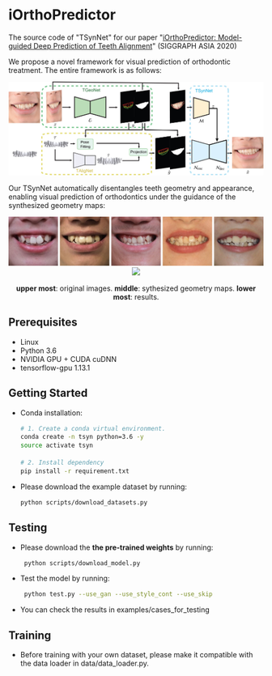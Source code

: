 # iOrthoPredictor
The source code of "TSynNet" for our paper "[iOrthoPredictor: Model-guided Deep Prediction of Teeth Alignment](http://kunzhou.net/2020/iteeth-siga20.pdf)" (SIGGRAPH ASIA 2020)

We propose a novel framework for visual prediction of orthodontic treatment.
The entire framework is as follows:

<p align='center'>  
  <img src='imgs/Pipeline.jpg' width='800'/>
</p>

Our TSynNet automatically disentangles teeth geometry and appearance, 
enabling visual prediction of orthodontics under the guidance of the synthesized geometry maps:

<p align='center'>  
    <img src='imgs/org.jpg' width='800'/>
    <img src='imgs/composed.gif' width='800'/>
</p>
<p align='center'> 
  <b>upper most</b>: original images. <b>middle</b>: sythesized geometry maps. <b>lower most</b>: results.
</p>

## Prerequisites
- Linux
- Python 3.6
- NVIDIA GPU + CUDA cuDNN
- tensorflow-gpu 1.13.1


## Getting Started
- Conda installation:
    ```bash
    # 1. Create a conda virtual environment.
    conda create -n tsyn python=3.6 -y
    source activate tsyn
    
    # 2. Install dependency
    pip install -r requirement.txt
    ```
- Please download the example dataset by running:
    ```bash
    python scripts/download_datasets.py
    ```

## Testing 
- Please download the **the pre-trained weights** by running:
    ```bash
     python scripts/download_model.py
    ```
- Test the model by running: 
    ```bash
     python test.py --use_gan --use_style_cont --use_skip
    ```
- You can check the results in examples/cases_for_testing

## Training
- Before training with your own dataset, 
please make it compatible with the data loader in data/data_loader.py.

